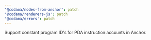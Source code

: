 ```yaml
---
'@codama/nodes-from-anchor': patch
'@codama/renderers-js': patch
'@codama/errors': patch
---
```


Support constant program ID's for PDA instruction accounts in Anchor.
